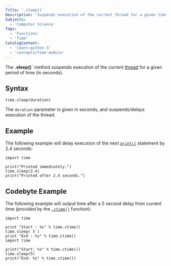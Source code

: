 ```yaml
---
Title: '.sleep()'
Description: 'Suspends execution of the current thread for a given time.'
Subjects:
  - 'Computer Science'
Tags: 
  - 'Functions'
  - 'Time'
CatalogContent:
  - 'learn-python-3'
  - 'concepts/time-module'
---
```


The **.sleep()`** method suspends execution of the current [thread](https://www.codecademy.com/resources/docs/python/threading) for a given period of time (in seconds).

## Syntax

```pseudo
time.sleep(duration)
``` 

The `duration` parameter is given in seconds, and suspends/delays execution of the thread.

## Example

The following example will delay execution of the next [`print()`](https://www.codecademy.com/resources/docs/python/built-in-functions/print) statement by 2.4 seconds:

```
import time

print("Printed immediately.")
time.sleep(2.4)
print("Printed after 2.4 seconds.")
```

## Codebyte Example

The following example will output time after a 5 second delay from current time (provided by the [`.ctime()`](https://www.codecademy.com/resources/docs/python/time-module/ctime) function):

```codebyte/python
import time
	
print "Start : %s" % time.ctime()
time.sleep( 5 )
print "End : %s" % time.ctime()
import time
	
print("Start: %s" % time.ctime())
time.sleep(5)
print("End: %s" % time.ctime())
```
